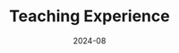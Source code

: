 ---
title: Teaching Experience
summary: My journey as an educator and passion for teaching.
date: "2024-08"

reading_time: false  # Show estimated reading time?
share: false  # Show social sharing links?
profile: false  # Show author profile?
comments: false  # Show comments?

# Optional header image (relative to `assets/media/` folder).
header:
  caption: ""
  image: ""

filters:
  folders:
    - post

design:
  columns: '2'
  spacing:
    # Customize the section spacing. Order is top, right, bottom, left.
    padding: ['200px', '1000', '20px', '0']
---